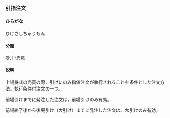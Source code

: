 <div style="display:none;">

## [あ行](securities-terms?id=あ行)
## [か行](securities-terms?id=か行)
## [さ行](securities-terms?id=さ行)
## [た行](securities-terms?id=た行)
## [な行](securities-terms?id=な行)
## [は行](securities-terms?id=は行)

</div>

### 引指注文

#### ひらがな

ひけさしちゅうもん

#### 分類

`取引（売買）`

#### 説明

上場株式の売買の際、引けにのみ指値注文が執行されることを条件とした注文方法。執行条件付注文の一つ。
 
前場引けまでに発注した注文は，前場引けのみ有効。
前場終了後から後場引け（大引け）までに発注した注文は、大引けのみ有効。

<div style="display:none;">

## [ま行](securities-terms?id=ま行)
## [や行](securities-terms?id=や行)
## [ら行](securities-terms?id=ら行)
## [わ行](securities-terms?id=わ行)
## [英数字・記号](securities-terms?id=英数字・記号)

</div>


